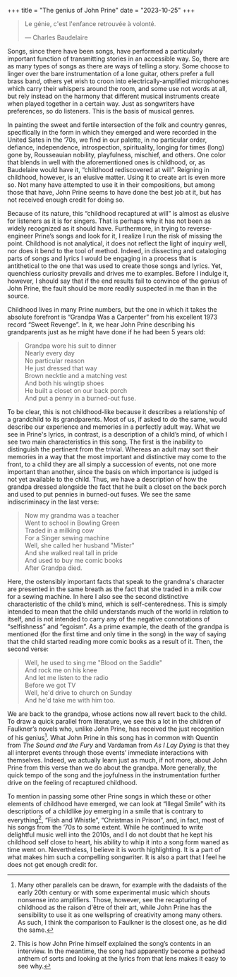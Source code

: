 +++
title = "The genius of John Prine"
date = "2023-10-25"
+++

> Le génie, c'est l'enfance retrouvée à volonté.
>
> — Charles Baudelaire

Songs, since there have been songs, have performed a particularly important function of transmitting stories in an accessible way. So, there are as many types of songs as there are ways of telling a story. Some choose to linger over the bare instrumentation of a lone guitar, others prefer a full brass band, others yet wish to croon into electrically-amplified microphones which carry their whispers around the room, and some use not words at all, but rely instead on the harmony that different musical instruments create when played together in a certain way. Just as songwriters have preferences, so do listeners. This is the basis of musical genres. 

In painting the sweet and fertile intersection of the folk and country genres, specifically in the form in which they emerged and were recorded in the United Sates in the ’70s, we find in our palette, in no particular order, defiance, independence, introspection, spirituality, longing for times (long) gone by, Rousseauian nobility, playfulness, mischief, and others. One color that blends in well with the aforementioned ones is childhood, or, as Baudelaire would have it, “childhood rediscovered at will”. Reigning in childhood, however, is an elusive matter. Using it to create art is even more so. Not many have attempted to use it in their compositions, but among those that have, John Prine seems to have done the best job at it, but has not received enough credit for doing so. 

Because of its nature, this “childhood recaptured at will” is almost as elusive for listeners as it is for singers. That is perhaps why it has not been as widely recognized as it should have. Furthermore, in trying to reverse-engineer Prine’s songs and look for it, I realize I run the risk of missing the point. Childhood is not analytical, it does not reflect the light of inquiry well, nor does it bend to the tool of method. Indeed, in dissecting and cataloging parts of songs and lyrics I would be engaging in a process that is antithetical to the one that was used to create those songs and lyrics. Yet, quenchless curiosity prevails and drives me to examples. Before I indulge it, however, I should say that if the end results fail to convince of the genius of John Prine, the fault should be more readily suspected in me than in the source. 

Childhood lives in many Prine numbers, but the one in which it takes the absolute forefront is “Grandpa Was a Carpenter” from his excellent 1973 record “Sweet Revenge”. In it, we hear John Prine describing his grandparents just as he might have done if he had been 5 years old:

> Grandpa wore his suit to dinner  
> Nearly every day  
> No particular reason  
> He just dressed that way  
> Brown necktie and a matching vest  
> And both his wingtip shoes  
> He built a closet on our back porch  
> And put a penny in a burned-out fuse.  

To be clear, this is not childhood-like because it describes a relationship of a grandchild to its grandparents. Most of us, if asked to do the same, would describe our experience and memories in a perfectly adult way. What we see in Prine's lyrics, in contrast, is a description of a child’s mind, of which I see two main characteristics in this song. The first is the inability to distinguish the pertinent from the trivial. Whereas an adult may sort their memories in a way that the most important and distinctive may come to the front, to a child they are all simply a succession of events, not one more important than another, since the basis on which importance is judged is not yet available to the child. Thus, we have a description of how the grandpa dressed alongside the fact that he built a closet on the back porch and used to put pennies in burned-out fuses. We see the same indiscriminacy in the last verse: 

> Now my grandma was a teacher  
> Went to school in Bowling Green  
> Traded in a milking cow  
> For a Singer sewing machine  
> Well, she called her husband "Mister"  
> And she walked real tall in pride  
> And used to buy me comic books  
> After Grandpa died.  

Here, the ostensibly important facts that speak to the grandma's character are presented in the same breath as the fact that she traded in a milk cow for a sewing machine. In here I also see the second distinctive characteristic of the child’s mind, which is self-centeredness. This is simply intended to mean that the child understands much of the world in relation to itself, and is not intended to carry any of the negative connotations of “selfishness” and “egoism”. As a prime example, the death of the grandpa is mentioned (for the first time and only time in the song) in the way of saying that the child started reading more comic books as a result of it. Then, the second verse: 

> Well, he used to sing me "Blood on the Saddle"  
> And rock me on his knee  
> And let me listen to the radio  
> Before we got TV  
> Well, he'd drive to church on Sunday  
> And he'd take me with him too.  

We are back to the grandpa, whose actions now all revert back to the child. To draw a quick parallel from literature, we see this a lot in the children of Faulkner’s novels who, unlike John Prine, has received the just recognition of his genius[^1]. What John Prine in this song has in common with Quentin from *The Sound and the Fury* and Vardaman from *As I Lay Dying* is that they all interpret events through those events’ immediate interactions with themselves. Indeed, we actually learn just as much, if not more, about John Prine from this verse than we do about the grandpa. More generally, the quick tempo of the song and the joyfulness in the instrumentation further drive on the feeling of recaptured childhood. 

To mention in passing some other Prine songs in which these or other elements of childhood have emerged, we can look at “Illegal Smile” with its descriptions of a childlike joy emerging in a smile that is contrary to everything[^2], “Fish and Whistle”, “Christmas in Prison”, and, in fact, most of his songs from the ’70s to some extent. While he continued to write delightful music well into the 2010s, and I do not doubt that he kept his childhood self close to heart, his ability to whip it into a song form waned as time went on. Nevertheless, I believe it is worth highlighting. It is a part of what makes him such a compelling songwriter. It is also a part that I feel he does not get enough credit for.


[^1]: Many other parallels can be drawn, for example with the dadaists of the early 20th century or with some experimental music which shouts nonsense into amplifiers. Those, however, see the recapturing of childhood as the raison d'être of their art, while John Prine has the sensibility to use it as one wellspring of creativity among many others. As such, I think the comparison to Faulkner is the closest one, as he did the same. 
[^2]: This is how John Prine himself explained the song’s contents in an interview. In the meantime, the song had apparently become a pothead anthem of sorts and looking at the lyrics from that lens makes it easy to see why. 